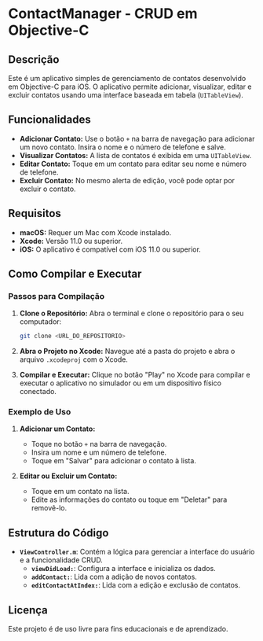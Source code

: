 
# ContactManager - CRUD em Objective-C

## Descrição

Este é um aplicativo simples de gerenciamento de contatos desenvolvido em Objective-C para iOS. O aplicativo permite adicionar, visualizar, editar e excluir contatos usando uma interface baseada em tabela (`UITableView`).

## Funcionalidades

- **Adicionar Contato:** Use o botão `+` na barra de navegação para adicionar um novo contato. Insira o nome e o número de telefone e salve.
- **Visualizar Contatos:** A lista de contatos é exibida em uma `UITableView`.
- **Editar Contato:** Toque em um contato para editar seu nome e número de telefone.
- **Excluir Contato:** No mesmo alerta de edição, você pode optar por excluir o contato.

## Requisitos

- **macOS:** Requer um Mac com Xcode instalado.
- **Xcode:** Versão 11.0 ou superior.
- **iOS:** O aplicativo é compatível com iOS 11.0 ou superior.

## Como Compilar e Executar

### Passos para Compilação

1. **Clone o Repositório:**
   Abra o terminal e clone o repositório para o seu computador:
   ```bash
   git clone <URL_DO_REPOSITORIO>
   ```

2. **Abra o Projeto no Xcode:**
   Navegue até a pasta do projeto e abra o arquivo `.xcodeproj` com o Xcode.

3. **Compilar e Executar:**
   Clique no botão "Play" no Xcode para compilar e executar o aplicativo no simulador ou em um dispositivo físico conectado.

### Exemplo de Uso

1. **Adicionar um Contato:**
   - Toque no botão `+` na barra de navegação.
   - Insira um nome e um número de telefone.
   - Toque em "Salvar" para adicionar o contato à lista.

2. **Editar ou Excluir um Contato:**
   - Toque em um contato na lista.
   - Edite as informações do contato ou toque em "Deletar" para removê-lo.

## Estrutura do Código

- **`ViewController.m`**: Contém a lógica para gerenciar a interface do usuário e a funcionalidade CRUD.
  - **`viewDidLoad:`**: Configura a interface e inicializa os dados.
  - **`addContact:`**: Lida com a adição de novos contatos.
  - **`editContactAtIndex:`**: Lida com a edição e exclusão de contatos.

## Licença

Este projeto é de uso livre para fins educacionais e de aprendizado.

